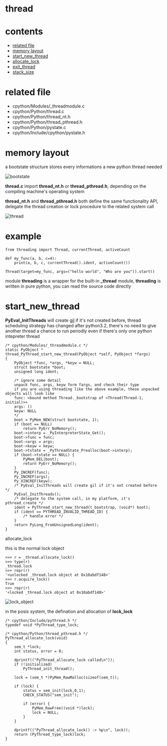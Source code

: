 # thread

# contents

* [related file](#related-file)
* [memory layout](#memory-layout)
* [start_new_thread](#start_new_thread)
* [allocate_lock](#allocate_lock)
* [exit_thread](#exit_thread)
* [stack_size](#thread_stack_size)

# related file

* cpython/Modules/_threadmodule.c
* cpython/Python/thread.c
* cpython/Python/thread_nt.h
* cpython/Python/thread_pthread.h
* cpython/Python/pystate.c
* cpython/Include/cpython/pystate.h

# memory layout

a bootstate structure stores every informations a new python thread needed

![bootstate](https://github.com/zpoint/CPython-Internals/blob/master/Interpreter/thread/bootstate.png)

**thread.c** import **thread_nt.h** or **thread_pthread.h**, depending on the compiling machine's operating system

**thread_nt.h** and **thread_pthread.h** both define the same functionality API, delegate the thread creation or lock procedure to the related system call

![thread](https://github.com/zpoint/CPython-Internals/blob/master/Interpreter/thread/thread.png)

# example

    from threading import Thread, currentThread, activeCount

    def my_func(a, b, c=4):
        print(a, b, c, currentThread().ident, activeCount())

    Thread(target=my_func, args=("hello world", "Who are you")).start()

module **threading** is a wrapper for the built-in **_thread** module, **threading** is written in pure python, you can read the source code directly

# start_new_thread

**PyEval_InitThreads** will create [gil](https://github.com/zpoint/CPython-Internals/blob/master/Interpreter/gil/gil.md) if it's not created before, thread scheduling strategy has changed after python3.2, there's no need to give another thread a chance to run periodly even if there's only one python intepreter thread

	/* cpython/Modules/_threadmodule.c */
    static PyObject *
    thread_PyThread_start_new_thread(PyObject *self, PyObject *fargs)
    {
        PyObject *func, *args, *keyw = NULL;
        struct bootstate *boot;
        unsigned long ident;

		/* ignore some detail
        unpack func, args, keyw form fargs, and check their type
        if you are using threading like the above example, these unpacked objects will look like
        func: <bound method Thread._bootstrap of <Thread(Thread-1, initial)>>
        args: ()
        keyw: NULL
        */
        boot = PyMem_NEW(struct bootstate, 1);
        if (boot == NULL)
            return PyErr_NoMemory();
        boot->interp = _PyInterpreterState_Get();
        boot->func = func;
        boot->args = args;
        boot->keyw = keyw;
        boot->tstate = _PyThreadState_Prealloc(boot->interp);
        if (boot->tstate == NULL) {
            PyMem_DEL(boot);
            return PyErr_NoMemory();
        }
        Py_INCREF(func);
        Py_INCREF(args);
        Py_XINCREF(keyw);
        /* PyEval_InitThreads will create gil if it's not created before */
        PyEval_InitThreads();
        /* delegate to the system call, in my platform, it's pthread_create */
        ident = PyThread_start_new_thread(t_bootstrap, (void*) boot);
        if (ident == PYTHREAD_INVALID_THREAD_ID) {
            /* handle error */
        }
        return PyLong_FromUnsignedLong(ident);
    }

allocate_lock

this is the normal lock object

	>>> r = _thread.allocate_lock()
	>>> type(r)
    _thread.lock
    >>> repr(r)
    '<unlocked _thread.lock object at 0x10abdf148>'
    >>> r.acquire_lock()
    True
    >>> repr(r)
    '<locked _thread.lock object at 0x10abdf148>'

![lock_object](https://github.com/zpoint/CPython-Internals/blob/master/Interpreter/thread/lock_object.png)

in the posix system, the defination and allocation of **lock_lock**

	/* cpython/Include/pythread.h */
	typedef void *PyThread_type_lock;

	/* cpython/Python/thread_pthread.h */
    PyThread_allocate_lock(void)
    {
        sem_t *lock;
        int status, error = 0;

        dprintf(("PyThread_allocate_lock called\n"));
        if (!initialized)
            PyThread_init_thread();

        lock = (sem_t *)PyMem_RawMalloc(sizeof(sem_t));

        if (lock) {
            status = sem_init(lock,0,1);
            CHECK_STATUS("sem_init");

            if (error) {
                PyMem_RawFree((void *)lock);
                lock = NULL;
            }
        }

        dprintf(("PyThread_allocate_lock() -> %p\n", lock));
        return (PyThread_type_lock)lock;
    }